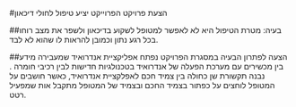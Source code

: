 #הצעת פרויקט
הפרוייקט יציע טיפול לחולי דיכאון

##בעיה: 
מטרת הטיפול היא לא לאפשר למטופל לשקוע בדיכאון ולשפר את מצב רוחו בכל רגע נתון וכמובן להראות לו שהוא לא לבד.

##הצעה לפתרון הבעיה 
במסגרת הפרויקט נפתח אפליקציית אנדרואיד שמעבירה מידע בין מכשירים עם מערכת הפעלה של אנדרואיד בטכנולגיות חדישות לבין רכיבי חומרה  .
נבנה תקשורת שן כחולה בין צמיד חכם לאפלקציית אנדרואיד, כאשר חושבים על המטופל לוחצים על כפתור בצמיד החכם ובצמיד של המטופל מתקבל אות שמפעיל רטט.








